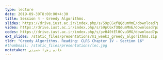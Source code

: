 ```yaml
---
type: lecture
date: 2019-09-30T8:00:00+4:30
title: Session 4 - Greedy Algorithms.
slides: https://drive.iust.ac.ir/index.php/s/S9pCGxfQQdumMmE/download?path=%2FSlides&files=S4.pdf
video: https://drive.iust.ac.ir/index.php/s/S9pCGxfQQdumMmE/download?path=%2FVideos&files=S4.mp4
codes: https://drive.iust.ac.ir/index.php/s/pvH40tElHCvu3MG/download?path=%2FCode&files=S4.zip
ext_slides: /static_files/presentations/m1_week3_greedy_algorithms.zip
tldr: "Greedy Algorithms. Reading: CLRS Chapter IV - Section 16"
#thumbnail: /static_files/presentations/lec.jpg
notetaker: خانم زهرا حسینی
---
```

